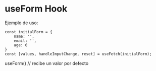 # useForm Hook

Ejemplo de uso:

```
const initialForm = {
    name: '',
    email: '',
    age: 0
}
const [values, handleImputChange, reset] = useFetch(initialForm);

```

useForm() // recibe un valor por defecto